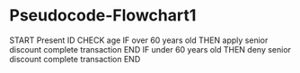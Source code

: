 # Pseudocode-Flowchart1

START
Present ID
CHECK age
IF over 60 years old THEN
apply senior discount
complete transaction
END
IF under 60 years old THEN
deny senior discount
complete transaction
END
